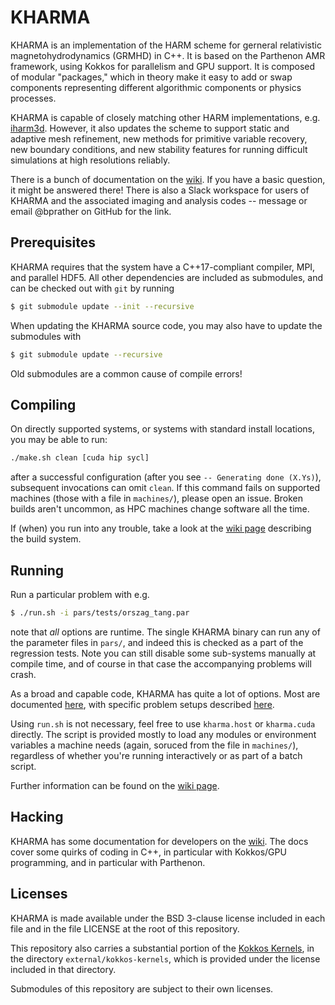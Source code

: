 # KHARMA
KHARMA is an implementation of the HARM scheme for gerneral relativistic magnetohydrodynamics (GRMHD) in C++.  It is based on the Parthenon AMR framework, using Kokkos for parallelism and GPU support.  It is composed of modular "packages," which in theory make it easy to add or swap components representing different algorithmic components or physics processes.

KHARMA is capable of closely matching other HARM implementations, e.g. [iharm3d](https://github.com/AFD-Illinois/iharm3d). However, it also updates the scheme to support static and adaptive mesh refinement, new methods for primitive variable recovery, new boundary conditions, and new stability features for running difficult simulations at high resolutions reliably.

There is a bunch of documentation on the [wiki](https://github.com/AFD-Illinois/kharma/wiki).  If you have a basic question, it might be answered there!  There is also a Slack workspace for users of KHARMA and the associated imaging and analysis codes -- message or email @bprather on GitHub for the link.

## Prerequisites
KHARMA requires that the system have a C++17-compliant compiler, MPI, and parallel HDF5.  All other dependencies are included as submodules, and can be checked out with `git` by running
```bash
$ git submodule update --init --recursive
```

When updating the KHARMA source code, you may also have to update the submodules with
```bash
$ git submodule update --recursive
```
Old submodules are a common cause of compile errors!

## Compiling
On directly supported systems, or systems with standard install locations, you may be able to run:
```bash
./make.sh clean [cuda hip sycl]
```
after a successful configuration (after you see `-- Generating done (X.Ys)`), subsequent invocations can omit `clean`.  If this command fails on supported machines (those with a file in `machines/`), please open an issue.  Broken builds aren't uncommon, as HPC machines change software all the time.

If (when) you run into any trouble, take a look at the [wiki page](https://github.com/AFD-Illinois/kharma/wiki/Building-KHARMA) describing the build system.

## Running
Run a particular problem with e.g.
```bash
$ ./run.sh -i pars/tests/orszag_tang.par
```
note that *all* options are runtime.  The single KHARMA binary can run any of the parameter files in `pars/`, and indeed this is checked as a part of the regression tests.  Note you can still disable some sub-systems manually at compile time, and of course in that case the accompanying problems will crash.

As a broad and capable code, KHARMA has quite a lot of options.  Most are documented [here](https://github.com/AFD-Illinois/kharma/wiki/Parameters), with specific problem setups described [here](https://github.com/AFD-Illinois/kharma/wiki/Problems).

Using `run.sh` is not necessary, feel free to use `kharma.host` or `kharma.cuda` directly.  The script is provided mostly to load any modules or environment variables a machine needs (again, soruced from the file in `machines/`), regardless of whether you're running interactively or as part of a batch script.

Further information can be found on the [wiki page](https://github.com/AFD-Illinois/kharma/wiki/Running-KHARMA).

## Hacking
KHARMA has some documentation for developers on the [wiki](https://github.com/AFD-Illinois/kharma/wiki).  The docs cover some quirks of coding in C++, in particular with Kokkos/GPU programming, and in particular with Parthenon.

## Licenses
KHARMA is made available under the BSD 3-clause license included in each file and in the file LICENSE at the root of this repository.

This repository also carries a substantial portion of the [Kokkos Kernels](https://github.com/kokkos/kokkos-kernels), in the directory `external/kokkos-kernels`, which is provided under the license included in that directory.

Submodules of this repository are subject to their own licenses.
